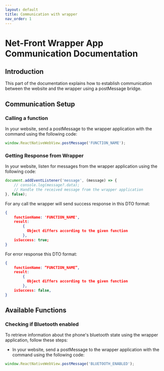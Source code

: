 ```yaml
---
layout: default
title: Communication with wrapper
nav_order: 1
---
```


Net-Front Wrapper App Communication Documentation
=

Introduction
-
This part of the documentation explains how to establish communication between the website and the wrapper using a postMessage bridge.

Communication Setup
-

<h3>Calling a function</h3>

In your website, send a postMessage to the wrapper application with the command using the following code:
```javascript
window.ReactNativeWebView.postMessage('FUNCTION_NAME');
```

<h3>Getting Response from Wrapper</h3>

In your website, listen for messages from the wrapper application using the following code:
```javascript
document.addEventListener('message', (message) => {
    // console.log(message?.data);
    // Handle the received message from the wrapper application
}, false);
```

For any call the wrapper will send success response in this DTO format:
```json
{
    functionName: 'FUNCTION_NAME',
    result: 
        {
          Object differs according to the given function
        },
    isSuccess: true;
}
```
For error response this DTO format:
```json
{
    functionName: ”FUNCTION_NAME”,
    result: 
        {
          Object differs according to the given function
        },
    isSuccess: false,
}
```

Available Functions
-

<h3>Checking if Bluetooth enabled</h3>
To retrieve information about the phone's bluetooth state using the wrapper application, follow these steps:

* In your website, send a postMessage to the wrapper application with the command using the following code:
```javascript
window.ReactNativeWebView.postMessage('BLUETOOTH_ENABLED');
```
